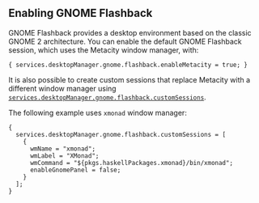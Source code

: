 ## Enabling GNOME Flashback

GNOME Flashback provides a desktop environment based on the classic GNOME 2 architecture. You can enable the default GNOME Flashback session, which uses the Metacity window manager, with:

```programlisting
{ services.desktopManager.gnome.flashback.enableMetacity = true; }
```

It is also possible to create custom sessions that replace Metacity with a different window manager using [`services.desktopManager.gnome.flashback.customSessions`](options.html#opt-services.desktopManager.gnome.flashback.customSessions).

The following example uses `xmonad` window manager:

```programlisting
{
  services.desktopManager.gnome.flashback.customSessions = [
    {
      wmName = "xmonad";
      wmLabel = "XMonad";
      wmCommand = "${pkgs.haskellPackages.xmonad}/bin/xmonad";
      enableGnomePanel = false;
    }
  ];
}
```
